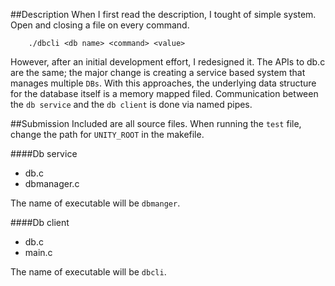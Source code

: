 
##Description
When I first read the description, I tought of simple system. Open and closing a file
on every command.

```
    ./dbcli <db name> <command> <value>
 ```
 
 However, after an initial development effort, I redesigned it. The APIs to db.c are the same; the major change is creating a service based system that manages multiple `DBs`. With this approaches, the underlying data structure for the database itself is a memory mapped filed.
 Communication between the `db service` and the `db client` is done via named pipes.
 
##Submission
Included are all source files. When running the `test` file, change the path for `UNITY_ROOT` in the makefile. 

####Db service
- db.c
- dbmanager.c

The name of executable will be `dbmanger`.
<br/>

####Db client
- db.c
- main.c

The name of executable will be `dbcli`.

